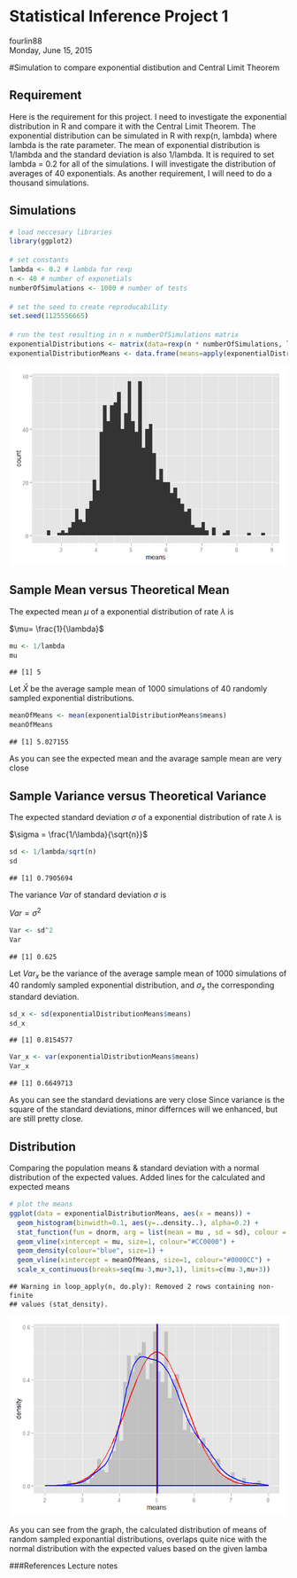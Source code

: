 # Statistical Inference Project 1
fourlin88  
Monday, June 15, 2015  

#Simulation to compare exponential distibution and Central Limit Theorem

## Requirement
Here is the requirement for this project. 
I need to investigate the exponential distribution in R and compare it with the Central Limit Theorem. The exponential distribution can be simulated in R with rexp(n, lambda) where lambda is the rate parameter. The mean of exponential distribution is 1/lambda and the standard deviation is also 1/lambda. It is required to set lambda = 0.2 for all of the simulations. I will investigate the distribution of averages of 40 exponentials. As another requirement, I will need to do a thousand simulations.

## Simulations


```r
# load neccesary libraries
library(ggplot2)

# set constants
lambda <- 0.2 # lambda for rexp
n <- 40 # number of exponetials
numberOfSimulations <- 1000 # number of tests

# set the seed to create reproducability
set.seed(1125556665)

# run the test resulting in n x numberOfSimulations matrix
exponentialDistributions <- matrix(data=rexp(n * numberOfSimulations, lambda), nrow=numberOfSimulations)
exponentialDistributionMeans <- data.frame(means=apply(exponentialDistributions, 1, mean))
```

![](stat-inference-project1_files/figure-html/unnamed-chunk-2-1.png) 

## Sample Mean versus Theoretical Mean

The expected mean $\mu$ of a exponential distribution of rate $\lambda$ is 

$\mu= \frac{1}{\lambda}$ 


```r
mu <- 1/lambda
mu
```

```
## [1] 5
```

Let $\bar X$ be the average sample mean of 1000 simulations of 40 randomly sampled exponential distributions.


```r
meanOfMeans <- mean(exponentialDistributionMeans$means)
meanOfMeans
```

```
## [1] 5.027155
```

As you can see the expected mean and the avarage sample mean are very close 


## Sample Variance versus Theoretical Variance

The expected standard deviation $\sigma$ of a exponential distribution of rate $\lambda$ is 

$\sigma = \frac{1/\lambda}{\sqrt{n}}$ 



```r
sd <- 1/lambda/sqrt(n)
sd
```

```
## [1] 0.7905694
```

The variance $Var$ of standard deviation $\sigma$ is

$Var = \sigma^2$ 


```r
Var <- sd^2
Var
```

```
## [1] 0.625
```

Let $Var_x$ be the variance of the average sample mean of 1000 simulations of 40 randomly sampled exponential distribution, and $\sigma_x$ the corresponding standard deviation.

```r
sd_x <- sd(exponentialDistributionMeans$means)
sd_x
```

```
## [1] 0.8154577
```

```r
Var_x <- var(exponentialDistributionMeans$means)
Var_x
```

```
## [1] 0.6649713
```

As you can see the standard deviations are very close
Since variance is the square of the standard deviations, minor differnces will we enhanced, but are still pretty close.

## Distribution

Comparing the population means & standard deviation with a normal distribution of the expected values. Added lines for the calculated and expected means


```r
# plot the means
ggplot(data = exponentialDistributionMeans, aes(x = means)) + 
  geom_histogram(binwidth=0.1, aes(y=..density..), alpha=0.2) + 
  stat_function(fun = dnorm, arg = list(mean = mu , sd = sd), colour = "red", size=1) + 
  geom_vline(xintercept = mu, size=1, colour="#CC0000") + 
  geom_density(colour="blue", size=1) +
  geom_vline(xintercept = meanOfMeans, size=1, colour="#0000CC") + 
  scale_x_continuous(breaks=seq(mu-3,mu+3,1), limits=c(mu-3,mu+3)) 
```

```
## Warning in loop_apply(n, do.ply): Removed 2 rows containing non-finite
## values (stat_density).
```

![](stat-inference-project1_files/figure-html/unnamed-chunk-8-1.png) 

As you can see from the graph, the calculated distribution of means of random sampled exponantial distributions, overlaps quite nice with the normal distribution with the expected values based on the given lamba


###References
Lecture notes
